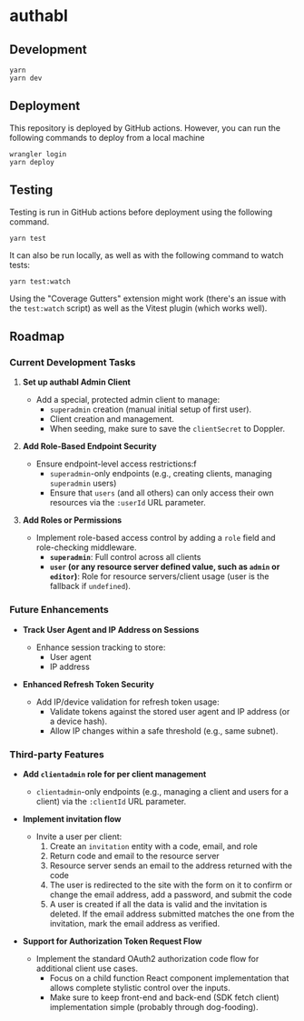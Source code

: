 # authabl

## Development

```
yarn
yarn dev
```

## Deployment

This repository is deployed by GitHub actions. However, you can run the following commands to deploy from a local machine

```
wrangler login
yarn deploy
```

## Testing

Testing is run in GitHub actions before deployment using the following command.

```
yarn test
```

It can also be run locally, as well as with the following command to watch tests:

```
yarn test:watch
```

Using the "Coverage Gutters" extension might work (there's an issue with the `test:watch` script) as well as the Vitest plugin (which works well).

## Roadmap

### Current Development Tasks

1. **Set up authabl Admin Client**
   - Add a special, protected admin client to manage:
     - `superadmin` creation (manual initial setup of first user).
     - Client creation and management.
     - When seeding, make sure to save the `clientSecret` to Doppler.

2. **Add Role-Based Endpoint Security**

   - Ensure endpoint-level access restrictions:f
     - `superadmin`-only endpoints (e.g., creating clients, managing `superadmin` users)
     - Ensure that `users` (and all others) can only access their own resources via the `:userId` URL parameter.

3. **Add Roles or Permissions**
   - Implement role-based access control by adding a `role` field and role-checking middleware.
     - **`superadmin`**: Full control across all clients
     - **`user` (or any resource server defined value, such as `admin` or `editor`)**: Role for resource servers/client usage (user is the fallback if `undefined`).

### Future Enhancements

- **Track User Agent and IP Address on Sessions**

  - Enhance session tracking to store:
    - User agent
    - IP address

- **Enhanced Refresh Token Security**

  - Add IP/device validation for refresh token usage:
    - Validate tokens against the stored user agent and IP address (or a device hash).
    - Allow IP changes within a safe threshold (e.g., same subnet).

### Third-party Features

- **Add `clientadmin` role for per client management** 
  - `clientadmin`-only endpoints (e.g., managing a client and users for a client) via the `:clientId` URL parameter.

- **Implement invitation flow**
  - Invite a user per client:
    1.  Create an `invitation` entity with a code, email, and role
    2.  Return code and email to the resource server
    3.  Resource server sends an email to the address returned with the code
    4.  The user is redirected to the site with the form on it to confirm or change the email address, add a password, and submit the code
    5.  A user is created if all the data is valid and the invitation is deleted.  If the email address submitted matches the one from the invitation, mark the email address as verified.

- **Support for Authorization Token Request Flow**
  - Implement the standard OAuth2 authorization code flow for additional client use cases.
    - Focus on a child function React component implementation that allows complete stylistic control over the inputs.
    - Make sure to keep front-end and back-end (SDK fetch client) implementation simple (probably through dog-fooding).
